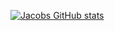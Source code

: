 [![Jacobs GitHub stats](https://github-readme-stats.vercel.app/api?username=Jacob-CZ)](https://github.com/anuraghazra/github-readme-stats)
